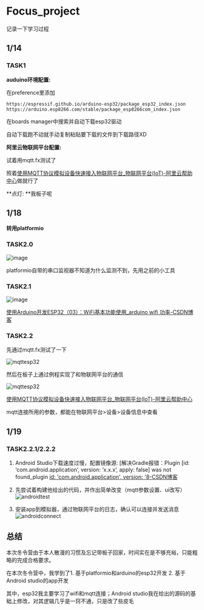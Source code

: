 # Focus_project
记录一下学习过程
## 1/14
### TASK1
**auduino环境配置:**

在preference里添加

``` 
https://espressif.github.io/arduino-esp32/package_esp32_index.json
https://arduino.esp8266.com/stable/package_esp8266com_index.json
```

在boards manager中搜索并自动下载esp32驱动

自动下载跑不动就手动复制粘贴要下载的文件到下载路径XD

**阿里云物联网平台配置:** 

试着用mqtt.fx测试了

照着[使用MQTT协议模拟设备快速接入物联网平台_物联网平台(IoT)-阿里云帮助中心](https://help.aliyun.com/zh/iot/getting-started/using-mqtt-fx-to-access-iot-platform?spm=5176.28426678.J_HeJR_wZokYt378dwP-lLl.2.32585181XUcakx&scm=20140722.S_help@@文档@@140507.S_BB1@bl+BB2@bl+RQW@ag0+os0.ID_140507-RL_mqttfx-LOC_search~UND~helpdoc~UND~item-OR_ser-V_4-P0_1-P1_0)做就行了

**点灯: **我板子呢

## 1/18

**转用platformio**

### TASK2.0

![image](./picture/helloworld.png)

platformio自带的串口监视器不知道为什么监测不到，先用之前的小工具

### TASK2.1

![image](.\picture\helloWifi.png)

[使用Arduino开发ESP32（03）：WiFi基本功能使用_arduino wifi 功率-CSDN博客](https://blog.csdn.net/Naisu_kun/article/details/86165403)

### TASK2.2

先通过mqtt.fx测试了一下

![mqttesp32](.\picture\mqttfx.png)

然后在板子上通过例程实现了和物联网平台的通信

![mqttesp32](.\picture\mqttesp32.png)

[使用MQTT协议模拟设备快速接入物联网平台_物联网平台(IoT)-阿里云帮助中心](https://help.aliyun.com/zh/iot/getting-started/using-mqtt-fx-to-access-iot-platform?spm=a2c4g.11174283.6.584.3a8b1668HMO0MX#84180893107ui)

mqtt连接所用的参数，都能在物联网平台>设备>设备信息中查看

## 1/19

### TASK2.2.1/2.2.2

1. Android Studio下载速度过慢，配置镜像源: [解决Gradle报错：Plugin [id: ‘com.android.application‘, version: ‘x.x.x‘, apply: false\] was not found_plugin [id: 'com.android.application', version: '8-CSDN博客](https://blog.csdn.net/qq_43811536/article/details/139447518)

2. 先尝试着构建他给出的代码，并作出简单改变（mqtt参数设置、ui改写）![androidtest](.\picture\androidtest.png)
3. 安装app到模拟器，通过物联网平台的日志，确认可以连接并发送消息![androidconnect](.\picture\androidconnect.png)

## 总结

本次冬令营由于本人散漫的习惯及忘记带板子回家，时间实在是不够充裕，只能粗略的完成合格要求。

在本次冬令营中，我学到了1. 基于platformio和arduino的esp32开发 2. 基于Android studio的app开发

其中，esp32我主要学习了wifi和mqtt连接；Android studio我在给出的源码的基础上修改，对其逻辑几乎是一窍不通，只是改了些皮毛
